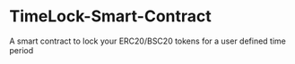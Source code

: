 # TimeLock-Smart-Contract
A smart contract to lock your ERC20/BSC20 tokens for a user defined time period

